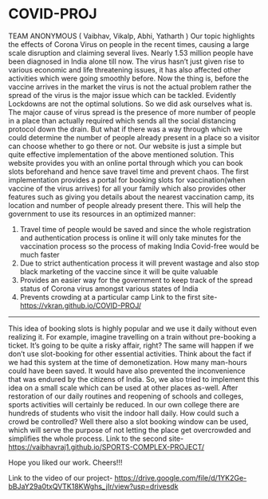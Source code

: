 # COVID-PROJ
TEAM ANONYMOUS ( Vaibhav, Vikalp, Abhi, Yatharth )
Our topic highlights the effects of Corona Virus on people in the recent times, causing a large scale disruption and claiming several lives.
Nearly 1.53 million people have been diagnosed in India alone till now. The virus hasn’t just given rise to various economic and life threatening issues, it has also affected  other activities which were going smoothly before.
Now the thing is, before the vaccine arrives in the market the virus is not the actual problem rather the spread of the virus is the major issue which can be tackled. Evidently Lockdowns are not the optimal solutions. So we did ask ourselves what is. The major cause of virus spread is the presence of more number of people in a place than actually required which sends all the social distancing protocol down the drain. But what if there was a way through which we could determine the number of people already present in a place so a visitor can choose whether to go there or not. Our website is just a simple but quite effective implementation of the above mentioned solution. This website provides you with an online portal through which you can book slots beforehand and hence save travel time and prevent chaos.
The first implementation provides a portal for booking slots for vaccination(when vaccine of the virus arrives) for all your family which also provides other features such as giving you details about the nearest vaccination camp, its location and number of people already present there. This will help the government to use its resources in an optimized manner:
1)	Travel time of people would be saved and since the whole registration and authentication process is online it will only take minutes for the vaccination process so the process of making India Covid-free would be much faster
2)	Due to strict authentication process it will prevent wastage and also stop black marketing of the vaccine since it will be quite valuable
3)	Provides an easier way for the government to keep track of the spread status of Corona virus amongst various states of India 
4)	Prevents crowding at a particular camp
Link to the first site-    https://vkran.github.io/COVID-PROJ/
-------------------------------------------------------------------------------------------------------------------------------------
This idea of booking slots is highly popular and we use it daily without even realizing it. For example, imagine travelling on a train without pre-booking a ticket. It’s going to be quite a risky affair, right? The same will happen if we don’t use slot-booking for other essential activities.
Think about the fact if we had this system at the time of demonetization. How many man-hours could have been saved. It would have also prevented the inconvenience that was endured by the citizens of India.
So, we also tried to implement this idea on a small scale which can be used at other places as-well.
After restoration of our daily routines and reopening of schools and colleges, sports activities will certainly be reduced. In our own college there are hundreds of students who visit the indoor hall daily. How could such a crowd be controlled? Well there also a slot booking window can be used, which will serve the purpose of not letting the place get overcrowded and simplifies the whole process.
Link to the second site-  https://vaibhavraj1.github.io/SPORTS-COMPLEX-PROJECT/

Hope you liked our work. Cheers!!!

Link to the video of our project-    https://drive.google.com/file/d/1YK2Ge-bBJaY29a0txQVTK18KWghs_jIr/view?usp=drivesdk
   